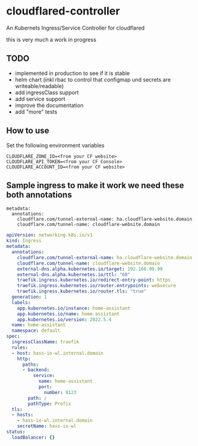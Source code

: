 # cloudflared-controller
An Kubernets Ingress/Service Controller for cloudflared

this is very much a work in progress

## TODO
- implemented in production to see if it is stable
- helm chart (inkl rbac to control that configmap und secrets are writeable/readable)
- add ingressClass support
- add service support
- improve the documentation
- add "more" tests

## How to use
Set the following environment variables
```
CLOUDFLARE_ZONE_ID=<from your CF website>
CLOUDFLARE_API_TOKEN=<from your CF Console>
CLOUDFLARE_ACCOUNT_ID=<from your CF website>
```

## Sample ingress to make it work we need these both annotations
```
metadata:
  annotations:
    cloudflare.com/tunnel-external-name: ha.cloudflare-website.domain
    cloudflare.com/tunnel-name: cloudflare-website.domain
```

```yaml
apiVersion: networking.k8s.io/v1
kind: Ingress
metadata:
  annotations:
    cloudflare.com/tunnel-external-name: ha.cloudflare-website.domain
    cloudflare.com/tunnel-name: cloudflare-website.domain
    external-dns.alpha.kubernetes.io/target: 192.168.99.99
    external-dns.alpha.kubernetes.io/ttl: "60"
    traefik.ingress.kubernetes.io/redirect-entry-point: https
    traefik.ingress.kubernetes.io/router.entrypoints: websecure
    traefik.ingress.kubernetes.io/router.tls: "true"
  generation: 1
  labels:
    app.kubernetes.io/instance: home-assistant
    app.kubernetes.io/name: home-assistant
    app.kubernetes.io/version: 2022.5.4
  name: home-assistant
  namespace: default
spec:
  ingressClassName: traefik
  rules:
  - host: hass-io-wl.internal.domain
    http:
      paths:
      - backend:
          service:
            name: home-assistant
            port:
              number: 8123
        path: /
        pathType: Prefix
  tls:
  - hosts:
    - hass-io-wl.internal.domain
    secretName: hass-io-wl
status:
  loadBalancer: {}
```
